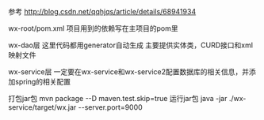 
参考 http://blog.csdn.net/qqhjqs/article/details/68941934

wx-root/pom.xml  项目用到的依赖写在主项目的pom里

wx-dao层  这里代码都用generator自动生成 主要提供实体类，CURD接口和xml映射文件

wx-service层  一定要在wx-service和wx-service2配置数据库的相关信息，并添加spring的相关配置 


打包jar包
mvn package --D maven.test.skip=true
运行jar包
java -jar ./wx-service/target/wx.jar --server.port=9000


